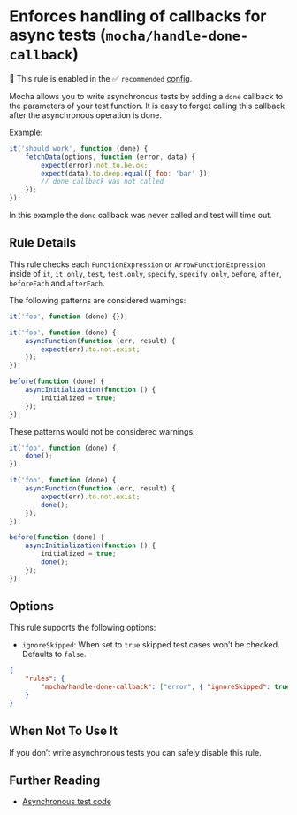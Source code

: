 # Enforces handling of callbacks for async tests (`mocha/handle-done-callback`)

💼 This rule is enabled in the ✅ `recommended` [config](https://github.com/lo1tuma/eslint-plugin-mocha#configs).

<!-- end auto-generated rule header -->

Mocha allows you to write asynchronous tests by adding a `done` callback to the parameters of your test function.
It is easy to forget calling this callback after the asynchronous operation is done.

Example:

```js
it('should work', function (done) {
    fetchData(options, function (error, data) {
        expect(error).not.to.be.ok;
        expect(data).to.deep.equal({ foo: 'bar' });
        // done callback was not called
    });
});
```

In this example the `done` callback was never called and test will time out.

## Rule Details

This rule checks each `FunctionExpression` or `ArrowFunctionExpression` inside of `it`, `it.only`, `test`, `test.only`, `specify`, `specify.only`, `before`, `after`, `beforeEach` and `afterEach`.

The following patterns are considered warnings:

```js
it('foo', function (done) {});

it('foo', function (done) {
    asyncFunction(function (err, result) {
        expect(err).to.not.exist;
    });
});

before(function (done) {
    asyncInitialization(function () {
        initialized = true;
    });
});
```

These patterns would not be considered warnings:

```js
it('foo', function (done) {
    done();
});

it('foo', function (done) {
    asyncFunction(function (err, result) {
        expect(err).to.not.exist;
        done();
    });
});

before(function (done) {
    asyncInitialization(function () {
        initialized = true;
        done();
    });
});
```

## Options

This rule supports the following options:

- `ignoreSkipped`: When set to `true` skipped test cases won’t be checked. Defaults to `false`.

```json
{
    "rules": {
        "mocha/handle-done-callback": ["error", { "ignoreSkipped": true }]
    }
}
```

## When Not To Use It

If you don’t write asynchronous tests you can safely disable this rule.

## Further Reading

- [Asynchronous test code](http://mochajs.org/#asynchronous-code)
